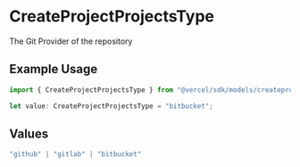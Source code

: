 # CreateProjectProjectsType

The Git Provider of the repository

## Example Usage

```typescript
import { CreateProjectProjectsType } from "@vercel/sdk/models/createprojectop.js";

let value: CreateProjectProjectsType = "bitbucket";
```

## Values

```typescript
"github" | "gitlab" | "bitbucket"
```